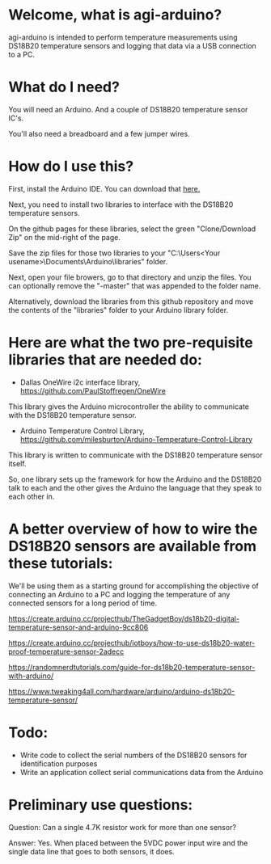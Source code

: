 # Welcome, what is agi-arduino?

agi-arduino is intended to perform temperature measurements using DS18B20 temperature sensors and logging
that data via a USB connection to a PC.

# What do I need?

You will need an Arduino. And a couple of DS18B20 temperature sensor IC's.

You'll also need a breadboard and a few jumper wires.

# How do I use this?

First, install the Arduino IDE. You can download that [here.](http://www.arduino.cc/)

Next, you need to install two libraries to interface with the DS18B20 temperature sensors.

On the github pages for these libraries, select the green "Clone/Download Zip" on the mid-right of the
page.

Save the zip files for those two libraries to your "C:\Users\<Your usename>\Documents\Arduino\libraries\" folder.

Next, open your file browers, go to that directory and unzip the files. You can optionally remove the "-master"
that was appended to the folder name.

Alternatively, download the libraries from this github repository and move the contents of the "libraries" folder to
your Arduino library folder.

# Here are what the two pre-requisite libraries that are needed do:

 - Dallas OneWire i2c interface library, https://github.com/PaulStoffregen/OneWire

  This library gives the Arduino microcontroller the ability to communicate with the DS18B20 temperature sensor.

 - Arduino Temperature Control Library, https://github.com/milesburton/Arduino-Temperature-Control-Library

  This library is written to communicate with the DS18B20 temperature sensor itself.

So, one library sets up the framework for how the Arduino and the DS18B20 talk to each and the other gives the
Arduino the language that they speak to each other in.

# A better overview of how to wire the DS18B20 sensors are available from these tutorials:

We'll be using them as a starting ground for accomplishing the objective of connecting an Arduino to a PC and
logging the temperature of any connected sensors for a long period of time.

https://create.arduino.cc/projecthub/TheGadgetBoy/ds18b20-digital-temperature-sensor-and-arduino-9cc806

https://create.arduino.cc/projecthub/iotboys/how-to-use-ds18b20-water-proof-temperature-sensor-2adecc

https://randomnerdtutorials.com/guide-for-ds18b20-temperature-sensor-with-arduino/

https://www.tweaking4all.com/hardware/arduino/arduino-ds18b20-temperature-sensor/

# Todo:

 - Write code to collect the serial numbers of the DS18B20 sensors for identification purposes
 - Write an application collect serial communications data from the Arduino


# Preliminary use questions:

Question: Can a single 4.7K resistor work for more than one sensor?

Answer: Yes. When placed between the 5VDC power input wire and the single data line that goes to both sensors, it does.
